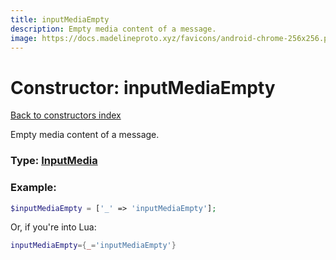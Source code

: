 ```yaml
---
title: inputMediaEmpty
description: Empty media content of a message.
image: https://docs.madelineproto.xyz/favicons/android-chrome-256x256.png
---
```

# Constructor: inputMediaEmpty  
[Back to constructors index](index.md)



Empty media content of a message.




### Type: [InputMedia](../types/InputMedia.md)


### Example:

```php
$inputMediaEmpty = ['_' => 'inputMediaEmpty'];
```  


Or, if you're into Lua:

```lua
inputMediaEmpty={_='inputMediaEmpty'}

```



